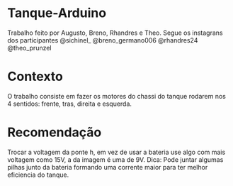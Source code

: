 # Tanque-Arduino

Trabalho feito por Augusto, Breno, Rhandres e Theo.
Segue os instagrans dos participantes
@sichinel_
@breno_germano006
@rhandres24
@theo_prunzel

# Contexto

O trabalho consiste em fazer os motores do chassi do tanque rodarem nos 4 sentidos: frente, tras, direita e esquerda.

# Recomendação

Trocar a voltagem da ponte h, em vez de usar a bateria use algo com mais voltagem como 15V, a da imagem é uma de 9V.
Dica: Pode juntar algumas pilhas junto da bateria formando uma corrente maior para ter melhor eficiencia do tanque.

